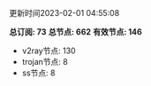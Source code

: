 更新时间2023-02-01 04:55:08

**总订阅: 73**
**总节点: 662**
**有效节点: 146**
- v2ray节点: 130
- trojan节点: 8
- ss节点: 8
